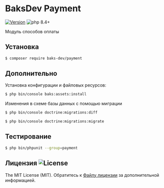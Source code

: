# BaksDev Payment

[![Version](https://img.shields.io/badge/version-7.2.2-blue)](https://github.com/baks-dev/payment/releases)
![php 8.4+](https://img.shields.io/badge/php-min%208.4-red.svg)

Модуль способов оплаты

## Установка

``` bash
$ composer require baks-dev/payment
```

## Дополнительно

Установка конфигурации и файловых ресурсов:

``` bash
$ php bin/console baks:assets:install
```

Изменения в схеме базы данных с помощью миграции

``` bash
$ php bin/console doctrine:migrations:diff

$ php bin/console doctrine:migrations:migrate
```

## Тестирование

``` bash
$ php bin/phpunit --group=payment
```

## Лицензия ![License](https://img.shields.io/badge/MIT-green)

The MIT License (MIT). Обратитесь к [Файлу лицензии](LICENSE.md) за дополнительной информацией.
